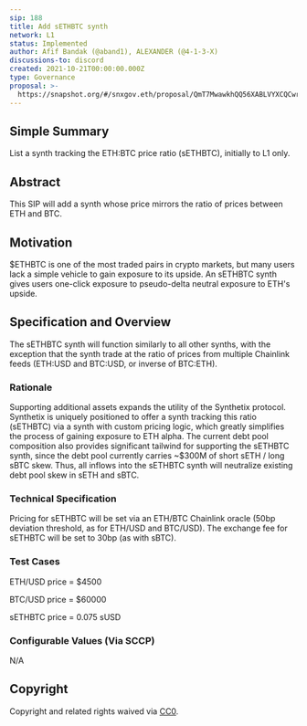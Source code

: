 ```yaml
---
sip: 188
title: Add sETHBTC synth
network: L1
status: Implemented
author: Afif Bandak (@aband1), ALEXANDER (@4-1-3-X)
discussions-to: discord
created: 2021-10-21T00:00:00.000Z
type: Governance
proposal: >-
  https://snapshot.org/#/snxgov.eth/proposal/QmT7MwawkhQQ56XABLVYXCQCwrUjvBWho6LDArKHtLS7JQ
---
```


<!--You can leave these HTML comments in your merged SIP and delete the visible duplicate text guides, they will not appear and may be helpful to refer to if you edit it again. This is the suggested template for new SIPs. Note that an SIP number will be assigned by an editor. When opening a pull request to submit your SIP, please use an abbreviated title in the filename, `sip-draft_title_abbrev.md`. The title should be 44 characters or less.-->

## Simple Summary

List a synth tracking the ETH:BTC price ratio (sETHBTC), initially to L1 only.

## Abstract

This SIP will add a synth whose price mirrors the ratio of prices between ETH and BTC.

## Motivation

$ETHBTC is one of the most traded pairs in crypto markets, but many users lack a simple vehicle to gain exposure to its upside. An sETHBTC synth gives users one-click exposure to pseudo-delta neutral exposure to ETH's upside.

## Specification and Overview

The sETHBTC synth will function similarly to all other synths, with the exception that the synth trade at the ratio of prices from multiple Chainlink feeds (ETH:USD and BTC:USD, or inverse of BTC:ETH).

### Rationale

Supporting additional assets expands the utility of the Synthetix protocol. Synthetix is uniquely positioned to offer a synth tracking this ratio (sETHBTC) via a synth with custom pricing logic, which greatly simplifies the process of gaining exposure to ETH alpha. The current debt pool composition also provides significant tailwind for supporting the sETHBTC synth, since the debt pool currently carries ~$300M of short sETH / long sBTC skew. Thus, all inflows into the sETHBTC synth will neutralize existing debt pool skew in sETH and sBTC.

### Technical Specification

Pricing for sETHBTC will be set via an ETH/BTC Chainlink oracle (50bp deviation threshold, as for ETH/USD and BTC/USD). The exchange fee for sETHBTC will be set to 30bp (as with sBTC).

### Test Cases

<!--Test cases for an implementation are mandatory for SIPs but can be included with the implementation..-->

ETH/USD price = $4500

BTC/USD price = $60000

sETHBTC price = 0.075 sUSD

### Configurable Values (Via SCCP)

<!--Please list all values configurable via SCCP under this implementation.-->

N/A

## Copyright

Copyright and related rights waived via [CC0](https://creativecommons.org/publicdomain/zero/1.0/).
